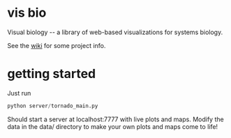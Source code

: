 vis bio
======

Visual biology -- a library of web-based visualizations for systems biology.

See the [wiki](https://github.com/zakandrewking/visbio/wiki) for some project info.


getting started
=======

Just run

```python
python server/tornado_main.py
```

Should start a server at localhost:7777 with live plots and maps. Modify the data in the data/ directory to make your own plots and maps come to life!